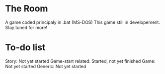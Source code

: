 # The Room
A game coded principaly in .bat (MS-DOS)
This game still in developement. Stay tuned for more!

# To-do list
Story: Not yet started
Game-start related: Started, not yet finished
Game: Not yet started
Generic: Not yet started
